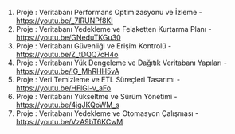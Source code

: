 1. Proje : Veritabanı Performans Optimizasyonu ve İzleme - https://youtu.be/_7lRUNPf8KI
2. Proje : Veritabanı Yedekleme ve Felaketten Kurtarma Planı - https://youtu.be/GNeduTKGu30
3. Proje : Veritabanı Güvenliği ve Erişim Kontrolü - https://youtu.be/Z_tDQQ7cH4o
4. Proje : Veritabanı Yük Dengeleme ve Dağıtık Veritabanı Yapıları - https://youtu.be/lG_MhRHH5vA
5. Proje : Veri Temizleme ve ETL Süreçleri Tasarımı - https://youtu.be/HFlGl-v_aFo
6. Proje : Veritabanı Yükseltme ve Sürüm Yönetimi - https://youtu.be/4jqJKQoWM_s
7. Proje : Veritabanı Yedekleme ve Otomasyon Çalışması - https://youtu.be/VzA9bT6KCwM

